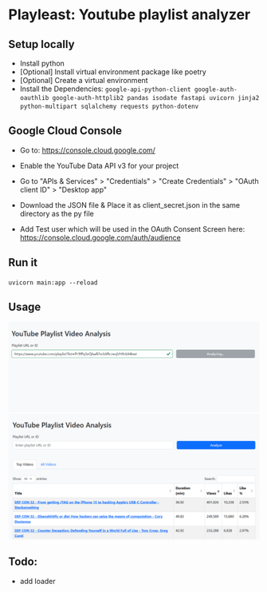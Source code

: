 # Playleast: Youtube playlist analyzer

## Setup locally
- Install python 
- [Optional] Install virtual environment package like poetry
- [Optional] Create a virtual environment
- Install the Dependencies: `google-api-python-client google-auth-oauthlib google-auth-httplib2 pandas isodate fastapi uvicorn jinja2 python-multipart sqlalchemy requests python-dotenv`

## Google Cloud Console
- Go to: https://console.cloud.google.com/

- Enable the YouTube Data API v3 for your project

- Go to "APIs & Services" > "Credentials" > "Create Credentials" > "OAuth client ID" >  "Desktop app"

- Download the JSON file & Place it as client_secret.json in the same directory as the py file

- Add Test user which will be used in the OAuth Consent Screen here: https://console.cloud.google.com/auth/audience

## Run it
`uvicorn main:app --reload`

## Usage
<img src="homepage1.png" width="600">

<img src="homepage2.png" width="600">

## Todo:
- add loader